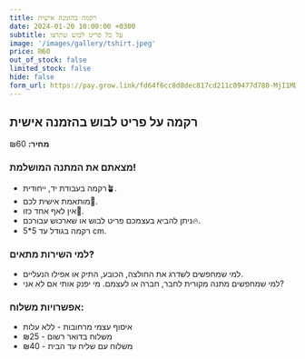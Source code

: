 ```yaml
---
title: רקמה בהזמנה אישית
date: 2024-01-20 10:00:00 +0300
subtitle: על כל פריט לבוש שתרצו
image: '/images/gallery/tshirt.jpeg'
price: ₪60
out_of_stock: false
limited_stock: false
hide: false
form_url: https://pay.grow.link/fd64f6cc8d8dec817cd211c09477d780-MjI1MDc0Mw
---
```


## רקמה על פריט לבוש בהזמנה אישית

**מחיר:** ₪60

### מצאתם את המתנה המושלמת!

- רקמה בעבודת יד, ייחודית🪴.
- מותאמת אישית לכם🎩.
- אין לאף אחד כזו💫.
- ניתן להביא בעצמכם פריט לבוש או שארכוש עבורכם🔥.
- רקמה בגודל עד 5*5 cm.

### למי השירות מתאים?

- למי שמחפשים לשדרג את החולצה, הכובע, התיק או אפילו הנעליים.
- למי שמחפשים מתנה מקורית לחבר, חברה או לעצמם. מי יפנק אותי אם לא אני?

### אפשרויות משלוח:

- איסוף עצמי מרחובות - ללא עלות
- משלוח בדואר רשום - ₪25
- משלוח עם שליח עד הבית - ₪40 
